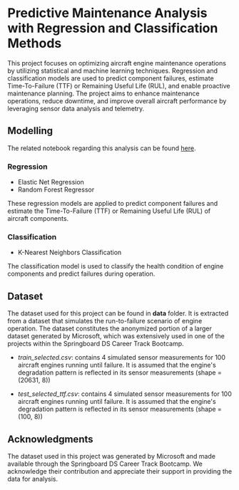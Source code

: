 # Predictive Maintenance Analysis with Regression and Classification Methods

This project focuses on optimizing aircraft engine maintenance operations by utilizing statistical and machine learning techniques. Regression and classification models are used to predict component failures, estimate Time-To-Failure (TTF) or Remaining Useful Life (RUL), and enable proactive maintenance planning. The project aims to enhance maintenance operations, reduce downtime, and improve overall aircraft performance by leveraging sensor data analysis and telemetry.

## Modelling

The related notebook regarding this analysis can be found [here](https://nbviewer.org/github/iremustek/Predictive-Maintenance-Analysis/blob/b89785dda3e7228144b9f2dfb1d8fcda4ec92215/Predictive%20Maintenance%20Analysis%20with%20Regression%20and%20Classification%20Methods.ipynb).

### Regression
- Elastic Net Regression
- Random Forest Regressor
  
These regression models are applied to predict component failures and estimate the Time-To-Failure (TTF) or Remaining Useful Life (RUL) of aircraft components.

### Classification
- K-Nearest Neighbors Classification
  
The classification model is used to classify the health condition of engine components and predict failures during operation.

## Dataset

The dataset used for this project can be found in **data** folder. It is extracted from a dataset that simulates the run-to-failure scenario of engine operation. The dataset constitutes the anonymized portion of a larger dataset generated by Microsoft, which was extensively used in one of the projects within the Springboard DS Career Track Bootcamp.

- *train_selected.csv*: contains 4 simulated sensor measurements for 100 aircraft engines running until failure. It is assumed that the engine's degradation pattern is reflected in its sensor measurements (shape = (20631, 8))
  
- *test_selected_ttf.csv*: contains 4 simulated sensor measurements for 100 aircraft engines running until failure. It is assumed that the engine's degradation pattern is reflected in its sensor measurements (shape = (100, 8))


## Acknowledgments

The dataset used in this project was generated by Microsoft and made available through the Springboard DS Career Track Bootcamp. We acknowledge their contribution and appreciate their support in providing the data for analysis.
